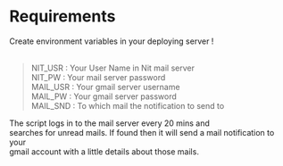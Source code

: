 
# Requirements
 Create environment variables in your deploying server !<br><br>
 >NIT_USR : Your User Name in Nit mail server<br>
 >NIT_PW : Your mail server password<br>
 >MAIL_USR : Your gmail server username<br>
 >MAIL_PW : Your gmail server password<br>
 >MAIL_SND : To which mail the notification to send to<br>
 
 The script logs in to the mail server every 20 mins and <br>
 searches for unread mails. If found then it will send a mail notification to your<br>
 gmail account with a little details about those mails.
